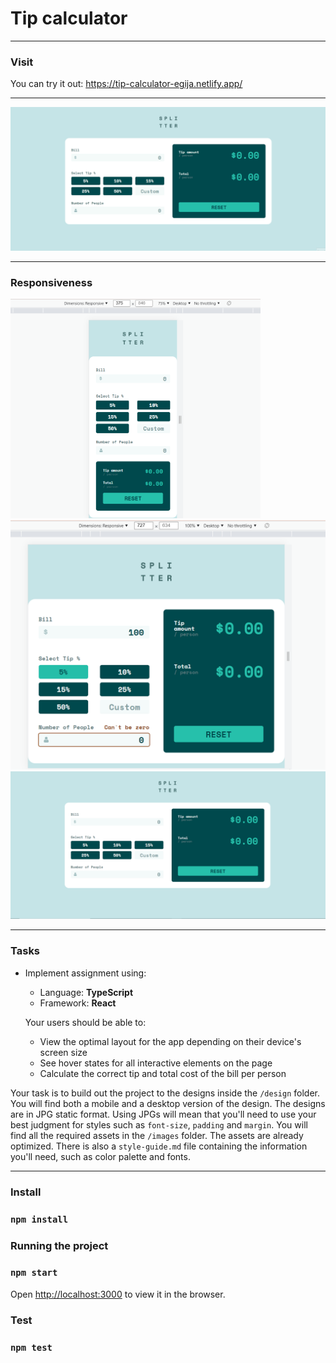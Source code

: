 # Tip calculator

-----

### Visit

You can try it out: https://tip-calculator-egija.netlify.app/

---

<img src="src/assets/gif/tipCalculator.gif" alt="gif">

---

### Responsiveness

<img src="./src/assets/images/phone.PNG" width="400">

<img src="./src/assets/images/capture2.PNG" width="600">

<img src="./src/assets/images/deskop.PNG" width="900">

---

### Tasks

- Implement assignment using:

    -   Language: **TypeScript**
    -   Framework: **React**

    Your users should be able to:

    - View the optimal layout for the app depending on their device's screen size
    - See hover states for all interactive elements on the page
    - Calculate the correct tip and total cost of the bill per person

Your task is to build out the project to the designs inside the `/design` folder. You will find both a mobile and a desktop version of the design.
The designs are in JPG static format. Using JPGs will mean that you'll need to use your best judgment for styles such as `font-size`, `padding` and `margin`.
You will find all the required assets in the `/images` folder. The assets are already optimized. There is also a `style-guide.md` file containing the information you'll need, such as color palette and fonts.

---

### Install 

### `npm install`

### Running the project

### `npm start`

Open [http://localhost:3000](http://localhost:3000) to view it in the browser.

### Test 

### `npm test`
